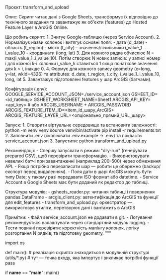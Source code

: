 Проєкт: transform_and_upload

Опис:
    Скрипт читає дані з Google Sheets, трансформує їх відповідно до технічного завдання
    та завантажує як об'єкти (features) до Hosted Feature Layer в ArcGIS Online.

Що робить скрипт:
    1. Зчитує Google-таблицю (через Service Account).
    2. Нормалізує назви колонок і витягує основні поля:
       - дата (d_date)
       - область (t_region)
       - місто (t_city)
       - значення/лічильники i_value_1 .. i_value_10
       - координати (long, lat)
    3. Для кожного рядка обчислює N = max(i_value_1..i_value_10). 
       Потім створює N нових записів: у записі номер i для кожної k-ї колонки i_value_k
       ставиться 1 якщо початкове значення для k > i, інакше 0.
    4. Формує для кожного запису geometry (x=long, y=lat, wkid=4326) та attributes:
       d_date, t_region, t_city, i_value_1..i_value_10, long, lat
    5. Завантажує підготовлені features у шар ArcGIS (батчами).

Конфігурація (.env):
    GOOGLE_SERVICE_ACCOUNT_JSON=./service_account.json
    GSHEET_ID=<id_таблиці>
    GSHEET_WORKSHEET_NAME=Sheet1
    ARCGIS_API_KEY=<api_key>  # або ARCGIS_USERNAME + ARCGIS_PASSWORD
    ARCGIS_FEATURE_ITEM_ID=<item_id_шару_ArcGIS>
    ARCGIS_FEATURE_LAYER_URL=<опціонально_прямий_URL_шару>

Запуск:
    1. Створити віртуальне середовище та встановити залежності:
       python -m venv venv
       source venv/bin/activate
       pip install -r requirements.txt
    2. Заповнити .env (скопіювати .env.example -> .env) та покласти service_account.json
    3. Запустити:
       python transform_and_upload.py

Рекомендації:
    - Спершу запускати в режимі "dry-run" (генерувати prepared CSV), щоб перевірити трансформацію.
    - Використовувати невеликі батчі при завантаженні (наприклад 200–500) через обмеження API.
    - Якщо потрібно перезаписати шар — робити це обережно (backup/експорт перед видаленням).
    - Поля дати в шарі ArcGIS можуть бути типу Date; у такому разі передавати ISO-формат або datetime.
    - Service Account в Google Sheets має бути доданий як редактор до таблиці.

Структура модулів:
    - gsheets_reader.py: читання таблиці і повернення pandas.DataFrame
    - arcgis_client.py: автентифікація до ArcGIS та функції для edit_features
    - transform_and_upload.py: оркестратор — використовує утиліти, перетворює дані і вантажить в ArcGIS

Примітки:
    - Файл service_account.json не додавати в git.
    - Логування рекомендується налаштувати через стандартний модуль logging.
    - Тести повинні перевіряти: коректність мапінгу колонок, логіку розгортання N рядків, та підготовку geometry.
"""

import os

def main():
    # реалізація скрипта знаходиться в модульній структурі (utils/*.py)
    # тут — точка входу, яка імпортує і викликає потрібні функції
    pass

if __name__ == "__main__":
    main()
